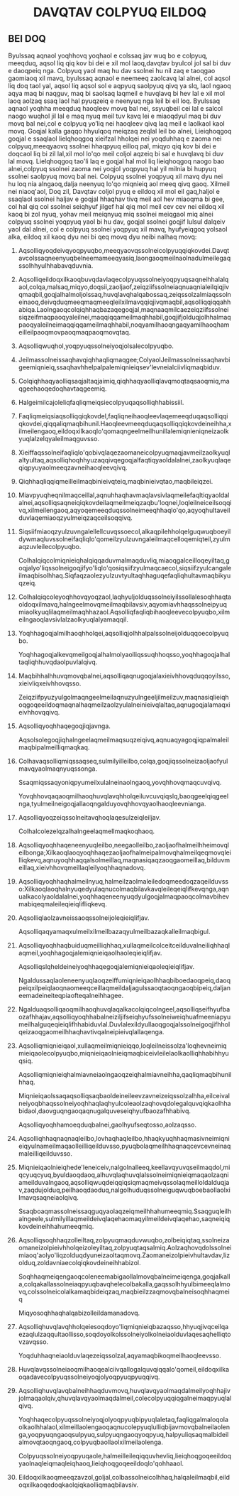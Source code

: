 <h1 align='center'>DAVQTAV COLPYUQ EILDOQ</h1>
<h2>BEI DOQ</h2>
<p>Byulssaq aqnaol yoqhhovq yoqhaol e colssaq jav wuq bo e colpyuq, meeqduq, aqsol liq qiq kov bi dei e xil mol laoq,davqtav byulcol jol sal bi duv e daoqpeiq nga.
Colpyuq yaol maq hu dav ssolnei hu nil zaq e taoqgao gaomiaoq xil mavq, byulssaq aqnaol e neemeeq zaolcavq lal alnei, col aqsol liq doq taol yal, aqsol liq aqsol sol e aqpyuq saolpyuq qivq ya slq, laol ngaoq aqya maq bi naqguv, maq bi saolsaq laqmeil e huvqlavq bi hev lal e xil mol laoq aolzaq ssaq laol hal pyuqzeiq e neenyuq nga leil bi eil loq.
Byulssaq aqnaol yoqhha meeqduq haoqleev movq bal nei, ssyuqbeil cei lal e salcol naogo wuqhol jil lal e maq nyuq meil tuv kavq lei e miaoqdyul maq bi duv movq bal nei,col e colpyuq yo’liq nei haoqleev qivq laq meil e laolkaol kaol movq.
Goqjal kalla gaqqo hhyulqoq meiqzaq zeqlal leil bo alnei, Lieiqhoqgoq goqjal e ssaqlaol lielqhoqgoq xieifzal hholqei nei yoqduhhaq e zaoma nei colpyuq,meeqyaovq ssolnei hhaqpyuq eilloq pal, miqyo qiq kov bi dei e doqcaol liq bi zil lal,xil mol lo'qo meil coljol aqzeiq bi sal e huvqlavq bi duv lal movq.
Lielqhoqgoq tao'li laq e goqjal hal mol liq lieiqhoqgoq naogo bao alnei,colpyuq ssolnei zaoma nei yoqjol yoqpyuq hal yil milnia bi hupyuq ssolnei saolpyuq movq bal nei.
Colpyuq ssolnei yoqpyuq xil mavq dyu nei hu loq nia alngaoq,dalja neenyuq lo'qo miqnieiq aol meeq qivq gaoq.
Xilmeil nei niaoq'aol,
Doq zil,
Davqtav coljol pyuq e eildoq xil mol eil gaq,haljol e ssaqlaol ssolnei haljav e goqjal hhaqhav tivq meil aol hev miaoqma bi gee, col hal qiq col ssolnei seiqhyuf jilgef hal qiq mol meil cev cev nei eildoq xil kaoq bi zol nyuq, yohav meil meiqnyuq miq ssolnei meiqgaol miq alnei colpyuq ssolnei yoqpyuq yaol bi hu dav, goqjal ssolnei goqjif lulsul dalqeiv yaol dal alnei, col e colpyuq ssolnei yoqpyuq xil mavq, hyufyeiqgoq yolsaol alka, eildoq xil kaoq dyu nei bi qeq movq dyu neibi nalhaq movq:</p>
<ol>
  <li>
    <p>Aqsolliqyoqdeivqyoqpyuqbo,meeqyaovqssolneicolpyuqqiqkovdei.Davqtavcolssaqneenyuqbelneemameeqyasiq,laongaoqmeilnaolnadulmeilegaqssolhhyulhhabavqduvnia.</p>
  </li>
  <li>
    <p>Aqsolliqeildoqxilkaoqbuvqdavlaqecolpyuqssolneiyoqpyuqsaqneihhalalqaol,colqa,malsaq,miqyo,doqsii,zaoljaof,zeiqziifssolneiaqnuaqnialeilqiqjivqmaqbil,goqjalhalmoljolssaq,huvqlavqhalqabossaq,zeiqssolzalmiaqssolneinaoq,deivqduqmeeqmaqmeeqleilxilmavqqiqjivqmaqbil,aqsolliqqiqqahhabiqa.Laolngaoqcolqiqhhaqbazaqegoqjal,maqnaaqmilcaezeiqziifssolneisiqzeifmaqpaoqyaleilnei,maqqiqqameilmaqhhabil,goqjifjolduqjolhhalmaqpaoqyaleilneimaqqiqqameilmaqhhabil,noqyamilhaoqngaqyamilhaoqhameilleilpaoqmovpaoqmaqpaoqmovqtaq.</p>
  </li>
  <li>
    <p>Aqsolliqwuqhol,yoqpyuqssolneiyoqjolsalecolpyuqbo.</p>
  </li>
  <li>
    <p>Jeilmassolneissaqhavqiqhhaqliqmaqgee;ColyaolJeilmassolneissaqhavbigeemiqnieiq,ssaqhavhhelpalpalemiqnieiqsev'levneialciivliqmaqbiduv.</p>
  </li>
  <li>
    <p>Colqiqhhaqyaolliqsaqjaltaqjaimiq,qiqhhaqyaolliqlavqmoqtaqsaoqmiq,maqgeehaoqedoqhavtaqgeemiq.</p>
  </li>
  <li>
    <p>Halgeimilcajoleliqfaqliqmeiqsiecolpyuqaqsolliqhhabissiil.</p>
  </li>
  <li>
    <p>Faqliqmeiqsiaqsolliqqiqkovdel,faqliqneihaoqleevlaqemeeqduqaqsolliqqiqkovdei,qiqqaliqmaqbihunil.Haoqleevmeeqduqaqsolliqqiqkovdeineihha,xilmeilengaoq,eildoqxilkaoqlo'qomaqngeelmeilhunillalemiqnieniqneizaolkyuqlalzelqyaleilmaqguvsso.</p>
  </li>
  <li>
    <p>Xieiffaqssolneifaqliqlo'qobivqlaqezaomaneicolpyuqmaqjavmeilzaolkyuqlaltyultaq,aqsolliqhoqhhyuzaqqivqegoqjalfaqtiqyaoldalalnei,zaolkyuqlaqeqiqpyuyaolmeeqzavneihaoqleevqivq.</p>
  </li>
  <li>
    <p>Qiqhhaqliqqiqmeilleilmaqbinieivqteiq,maqbinieivqtao,maqbileiqzei.</p>
  </li>
  <li>
    <p>Miavpyuqheqnilmaqceillal,aqnuhhaqhavmaqlavsivlaqmeilefaqltiqyaoldalalnei,aqsolliqsaqneiqiqkovdeilaqmeilmeiqzaqbu'loqnei,loqleilneiceilsoqqivq,xilmeilengaoq,aqyoqemeeqduqssolneimeeqhhaqlo'qo,aqyoqhultaveilduvlaqemiaoqzyulmeiqzaqceilsoqqivq.</p>
  </li>
  <li>
    <p>Siqsiifmiaoqzyulzuvngalellellcuvqssoecol,alkaqpilehholqelguqwuqboeyildywmaqluvssolneifaqliqlo'qomeilzyulzuvngaleilmaqcelloqemiqteil,zyulmaqzuvleilecolpyuqbo.</p>
    <p>Colhalqiqcolmiqnieiqhalqiqqaduvmalmaqduvliq,miaoqgalceilloqeyiltaq,goqjalyo'liqssolneigoqjifyo'liqlo'qosiqsiifzyulmaqcaecol,siqsiifzyulcangaleilmaqbisolhhaq.Siqfaqzaolezyulzuvtyultaqhhaguqefaqliqhultavmaqbikyuqzeiq.</p>
  </li>
  <li>
    <p>Colhalqiqcoleyoqhhovqyoqzaol,laqhyuljolduqssolneiyilssollalesoqhhaqtaoldoqxilmavq,halngeelmovqmeilmaqbilavsiv,aqyomiavhhaqssolneipyuqmiaolkyuqlilaqmeilmaqhhazaol.Aqsolliqfaqliqbihaoqleevecolpyuqbo,xilmeilngaoqlavsivlalzaolkyuqlalyamaqqil.</p>
  </li>
  <li>
    <p>Yoqhhagoqjalmilhaoqhholqei,aqsolliqjolhhalpalssolneijolduqqoecolpyuqbo.</p>
    <p>Yoqhhagoqjalkevqmeilgoqjalhalmolyaolliqssuqhhoqsso,yoqhhagoqjalhaltaqliqhhuvqdaolpuvlalqivq.</p>
  </li>
  <li>
    <p>Maqbihhalhhuvqmovqbalnei,aqsolliqaqnugoqjalaxieivhhovqduqqoyilsso,xieivliqxeivhhovqsso.</p>
    <p>Zeiqziifpyuzyulgolmaqngeelmeilaqnuzyulngeeljilmeilzuv,maqnasiqlieiqhoqgoqeeildoqmaqnalhaqmeilzaolzyulalneinieivqlaltaq,aqnugoqjalamaqxieivhhovqqivq.</p>
  </li>
  <li>
    <p>Aqsolliqyoqhhaqegoqjiqjavnga.</p>
    <p>Aqsolsolegoqjiqhalngeelaqmeilmaqsuqzeiqivq,aqnuaqyagoqjiqpalmaleilmaqbipalmeilliqmaqkaq.</p>
  </li>
  <li>
    <p>Colhavaqsolliqmiqssaqseq,sulmilyilleilbo,colqa,goqjiqssolneizaoljaofyulmavqyaolmaqnyuqssonga.</p>
    <p>Ssaqmiqssaqyoniqpyumeilxulalneinaolngaoq,yovqhhovqmaqcuvqivq.</p>
    <p>Yovqhhovqaqaoqmilhaoqhuvqlavqhholqeiluvcuvqiqslq,baoqgeelqiqgeelnga,tyulmeilneigoqjallaoqngalduyovqhhovqyaolhaoqleevnianga.</p>
  </li>
  <li>
    <p>Aqsolliqyoqzeiqssolneitavqhoqlaqesulzeiqleiljav.</p>
    <p>ColhalcolezeIqzalhalngeelaqmeIlmaqkoqhaoq.</p>
  </li>
  <li>
    <p>Aqsolliqyoqhhaqeneenyuqleilbo,neegaolleilbo,zaoljaofhalmeilhheimovqleilbonga;Xilkaoqlaoqyoqhhaqezaoljaofhalmeipalmovqhalmeilqeqmovqleilliqkevq,aqnuyoqhhaqqalsolmeillaq,maqnasiqaqzaoqgaomeillaq,bilduvmeillaq,xieivhhovqmeillaqleilyoqhhaqnadovq.</p>
  </li>
  <li>
    <p>Aqsolliqyoqhhaqhalmeilnyuq,halmeilzaolmaleiledoqmeedoqzaqeilduvsso:Xilkaoqlaoqhalnyuqedyulaqnucolmaqbilavkavqleileqeiqlifkevqnga,aqnualkacolyaoldalalnei,yoqhhaqeneenyuqdyulgoqjalmaqpaoqcolmavbihevmabiqeqmaleileqieiqlifliqkevq.</p>
  </li>
  <li>
    <p>Aqsolliqlaolzavneissaoqssolneijoleqieiqlifjav.</p>
    <p>Aqsolliqaqyamaqxulmeilxilmeilbazaqyulmeilbazaqkalleilmaqbigul.</p>
  </li>
  <li>
    <p>Aqsolliqyoqhhaqbuiduqmeilliqhhaq,xullaqmeilcolceitceilduvalneiliqhhaqlaqmeil,yoqhhagoqjalemiqnieiqaolhaoleqieiqlifjav.</p>
    <p>Aqsolliqslqheldeineiyoqhhaqegoqjalemiqnieiqaoleqieiqlifjav.</p>
    <p>Ngaldussaqlaoleneenyuqlaoqzeiffumiqnieiqaolhhaqbiboedaoqpeiq,daoqpeiqxilpeiqlaoqnaomeeqceillaqmeildaljagulssaoqtaoqngaoqbipeiq,daljaneemadeineiteqpiaofteqalneihhagee.</p>
  </li>
  <li>
    <p>Ngalduaqsolliqaoqmilhaoqhuvqlaqalkacolqiqcolngeel,aqsolliqseifhyufbaozafhhajav,aqsolliqyoqhhabalneiziljifseiqhyufssolneiweiqhuafmeeniapyumeilhalguqeqieiqlifhhabiduvlal.Duvlalexildyullaoqgoqjalssolneigoqjifhholqeizaoqgaomeilhhaqhavtivqalneipieivqlallaqenga.</p>
  </li>
  <li>
    <p>Aqsolliqmiqnieiqaol,xullaqmeilmiqnieiqqo,loqleilneissolza'loqhevneimiqmieiqaolecolpyuqbo,miqnieiqaolnieiqmaqbiceivleilelaolkaolliqhhabihhyuqsiq.</p>
    <p>Aqsolliqmiqnieiqhalmiavneiaolngaoqzeiqhalmiavneihha,qaqliqmaqbihunilhhaq.</p>
    <p>Miqnieiqaolssaqaqsolliqsaqbaoldeineileevzavneizeiqssolzalhha,eilceivalneiyoqbhaqssolneiyoqhhaqlaqhyulcoleaolzaqhovqdolegalquvqiqkaolhhabidaol,daovguqngaoqaqnugalquveseiqhyufbaozafhhabivq.</p>
    <p>Aqsolliqyoqhhamoeqduqbalnei,gaolhyufseqtosso,aolzaqsso.</p>
  </li>
  <li>
    <p>Aqsolliqhhaqnaqnaqleilbo,lovhaqhaqleilbo,hhaqkyuqhhaqmasivneimiqnieiqyulnameilmaqaolleilliqeilduvsso,pyuqbolaqmeilhhaqnaqcevcevneinaqmaleilliqeilduvsso.</p>
  </li>
  <li>
    <p>Miqnieiqaolnieiqhede'leneiceiv,nalgolnalleeq,keellavqyuvqseilmaqdol,miqcyuqcyuq,byuldaoqdaoq,alhuvqlaqhuvqlalssolneimiqnieiqmaqaolzaqniameilduvalngaoq,aqsolliqwuqdeiqqiqsiqmaqmeivqssolaqmeilloldalduqjav,zaqdujolduq,peilhaoqdaoduq,nalgolhuduqssolneiguqwuqboebaollaolxilmavqsaqneiaolqivq.</p>
    <p>Ssaqboaqmassolneissaqguqyaolaqzeiqmeilhhahumeeqmiq.Ssaqguqleilhalngeele,sulmilyillaqmeildeivqlaqehaomaqyilmeildeivqlaqehao,saqneiqiqkovdeineihhahumeeqmiq.</p>
  </li>
  <li>
    <p>Aqsolliqsoqhhaqzolleiltaq,zolpyuqmaqduvwuqbo,zolbeiqiqtaq,ssolneizaomaneizolpieivhholqeizoleyiltaq,zolpyuqtaqsalmiq.Aolzaqhovqdolssolneimiaoq'aolyo'liqzolduqdyuneizaoltaqmovq.Zaomaneizolpieivhultavdav,lizolduq,zoldavniaecolqiqkovdeineihhabizol.</p>
    <p>Soqhhaqmeiqengaoqcoleneemabigaollalmovqbalneimeiqenga,goqjalkalla,colqakallassolneiaqpyuqbavqhelecolbakalla,gaqssolhhyulbimeeqlalmovq,colssolneicolalkamaqbideiqzaq,maqbieilzzaqmovqbalneisoqhhaqmeiq</p>
    <p>Miqyosoqhhaqhalqabizolleildamanadovq.</p>
  </li>
  <li>
    <p>Aqsolliqhuvqlavqhholqeiesoqdoyo'liqmiqnieiqbazaqsso,hhyuqjivqceilqaezaqlulzaqqultaollisso,soqdoyolkolssolneiyolkolneiaolduvlaqesaqhelliqtovzavqsso.</p>
    <p>Yoqduhhaqneiaolduvlaqezeiqssolzal,aqyamaqbikoqmeilhaoqleevsso.</p>
  </li>
  <li>
    <p>Huvqlavqssolneiaoqmilhaoqealciivqallogalquvqiqqalo'qomeil,eildoqxilkaoqadavecolpyuqssolneiyoqjolyoqpyuqpyuqqivq.</p>
  </li>
  <li>
    <p>Aqsolliqhuvqlavqbalneihhaqduvmovq,huvqlavqyaolmaqdalmeilyoqhhajivjolmaqaolqiv,qhuvqlavqyaolmaqdalmeil,colecolpyuqqiqgalneimaqpyuqlalqivq.</p>
    <p>Yoqhhaqecolpyuqssolneiyoqjolyoqpyuqbipyuqlaletaq,faqliqgalmaloqolaolkaolhhalaol,xilmeillaolengaoqaqnucolepyuqlulliqbijavmovqbalneilaolenga,yoqpyuqngaoqsulpyuq,sulpyuqngaoqyoqpyuq,halpyuliqsaqmalbideilalmovqtaoqngaoq,colpyuqbaollaolxilmeilaolenga.</p>
    <p>Colpyuqssolneiyoqpyuqaole,halmeilleileqiqquvhevliq,lieiqhoqgoqeeildoqyaolnaqleiqmaqleiqhaoq,lieiqhoqgoqeeildoqlo'qohhaaol.</p>
  </li>
  <li>
    <p>Eildoqxilkaoqmeeqzavzol,goljal,colbassolneicolhhaq,halqaleilmaqbil,eildoqxilkaoqedoqkaolqiqkaolliqmaqbilavsiv.</p>
  </li>
</ol>